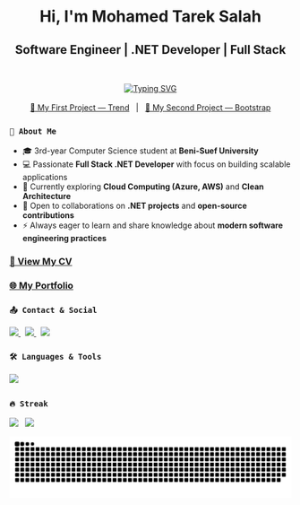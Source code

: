 

<!--
**mohamed-tarek656/mohamed-tarek656** is a ✨ _special_ ✨ repository because its `README.md` (this file) appears on your GitHub profile.

Here are some ideas to get you started:

- 🔭 I’m currently working on ...
- 🌱 I’m currently learning ...
- 👯 I’m looking to collaborate on ...
- 🤔 I’m looking for help with ...
- 💬 Ask me about ...
- 📫 How to reach me: ...
- 😄 Pronouns: ...
- ⚡ Fun fact: ...
--><h1 align="center">Hi, I'm Mohamed Tarek Salah</h1>

<h2 align="center">Software Engineer | .NET Developer | Full Stack</h2>
<br>

<p align="center">
  <a href="https://www.linkedin.com/in/mohamed-tarek-7aaa50374/" target="_blank" rel="noopener noreferrer">
    <img src="https://readme-typing-svg.herokuapp.com/?lines=Hello%20👋;I%20am%20Mohamed%20Tarek%20Salah;Software%20Engineer%20%7C%20.NET%20Developer;Full%20Stack%20Web%20Developer;Always%20Learning%20New%20Things;My%20First%20Project%20-%20Trend;My%20Second%20Project%20-%20Bootstrap&font=Bold%20Code&center=true&color=30F050&pause=2000" alt="Typing SVG"/>
  </a>
  <br><br>
  <a href="https://trend-psi.vercel.app" target="_blank" rel="noopener noreferrer">🚀 My First Project — Trend</a>
  &nbsp; | &nbsp;
  <a href="https://mohamed-tarek656.github.io/bootstrap/" target="_blank" rel="noopener noreferrer">🚀 My Second Project — Bootstrap</a>
</p>






### `🚀 About Me`
- 🎓 3rd-year Computer Science student at **Beni-Suef University**  
- 💻 Passionate **Full Stack .NET Developer** with focus on building scalable applications  
- 🌱 Currently exploring **Cloud Computing (Azure, AWS)** and **Clean Architecture**  
- 🤝 Open to collaborations on **.NET projects** and **open-source contributions**  
- ⚡ Always eager to learn and share knowledge about **modern software engineering practices** 
  

### [📄 View My CV](https://drive.google.com/file/d/1hVLpvoFGEjlzYqRqhZsWXvy-tc8Rn0bx/view?usp=sharing)

### [🌐 My Portfolio](https://mohamed-tarek656.github.io/protofilio/)

### `📤 Contact & Social`
  <p align="left">
    <a href="mailto:mt465431@gmail.com"> <!-- Gmail -->
      <img src="https://github.com/user-attachments/assets/1a97a051-cc24-4738-a7a2-3f53365a9e93" height="35"/>
    </a>&nbsp;
    <a href="https://www.linkedin.com/in/mohamed-tarek-7aaa50374/"> <!-- LinkedIn Profile -->
      <img src="https://raw.githubusercontent.com/rahuldkjain/github-profile-readme-generator/master/src/images/icons/Social/linked-in-alt.svg" height="45"/>
    </a>&nbsp;
    <a href="https://wa.me/201279756185"> <!-- WhatsApp Channel -->
      <img src="https://marketplace.canva.com/Vmp9Y/MAEvzQVmp9Y/1/tl/canva-whatsapp-status-icon-MAEvzQVmp9Y.png" height="45"/>
    </a>
  </p>

### `🛠️ Languages & Tools`

  <p align="left">
  <img src="https://go-skill-icons.vercel.app/api/icons?i=cs,dotnet,aspnet,cpp,python,html,css,js,ts,react,angular,bootstrap,tailwind,sqlserver,mysql,postgres,mongodb,git,github,docker,kubernetes,azure,aws,postman,visualstudio,vscode,figma"/>
</p>



### `🔥 Streak`
  <p align="left">
    <!-- <img src="https://github-readme-stats.vercel.app/api?username=a-hemeda&show_icons=true&theme=highcontrast" height="125"/> &nbsp; <!-- GitHub Stats -->
    <img src="https://streak-stats.demolab.com/?user=a-hemeda&theme=highcontrast" height="125"/> &nbsp; <!-- GitHub Streak -->
    <img src="https://github-readme-stats.vercel.app/api/top-langs?username=a-hemeda&layout=compact&langs_count=6&theme=highcontrast" height="125"/> <!-- Most Used Languages -->
  </p>


  <p align="left">
    <img src="https://raw.githubusercontent.com/platane/snk/output/github-contribution-grid-snake-dark.svg"> <!-- Snake -->
  </p>
